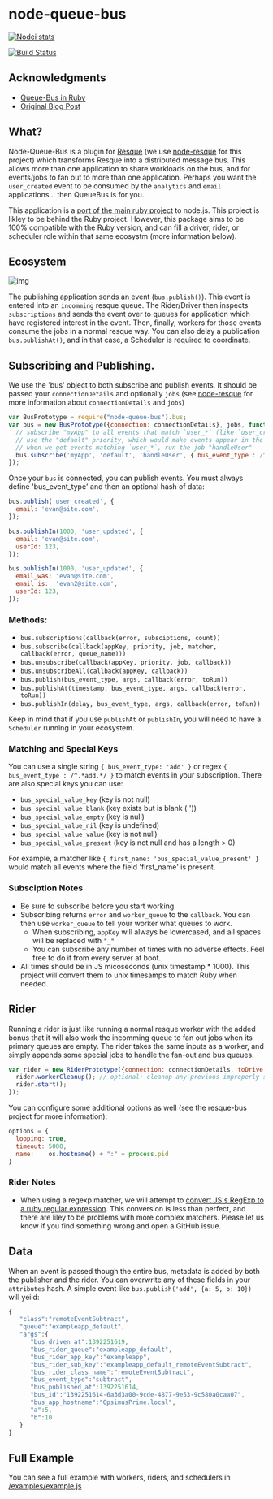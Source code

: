 # node-queue-bus

[![Nodei stats](https://nodei.co/npm/node-queuebus.png?downloads=true)](https://npmjs.org/package/node-queue-bus)

[![Build Status](https://travis-ci.org/taskrabbit/node-queuebus.png?branch=master)](https://travis-ci.org/queue-bus/node-queuebus)

## Acknowledgments
- [Queue-Bus in Ruby](https://github.com/queue-bus/queue-bus)
- [Original Blog Post](http://tech.taskrabbit.com/blog/2013/09/28/resque-bus/)

## What?

Node-Queue-Bus is a plugin for [Resque](https://github.com/resque/resque) (we use [node-resque](https://github.com/taskrabbit/node-resque) for this project) which transforms Resque into a distributed message bus.  This allows more than one application to share workloads on the bus, and for events/jobs to fan out to more than one application.  Perhaps you want the `user_created` event to be consumed by the `analytics` and `email` applications... then QueueBus is for you.

This application is a [port of the main ruby project](https://github.com/queue-bus/queue-bus) to node.js.  This project is likley to be behind the Ruby project.  However, this package aims to be 100% compatible with the Ruby version, and can fill a driver, rider, or scheduler role within that same ecosystm (more information below).

## Ecosystem

![img](https://raw.github.com/queue-bus/node-queue-bus/master/doc/data_flow.jpg)

The publishing application sends an event (`bus.publish()`).  This event is entered into an `incomming` resque queue.  The Rider/Driver then inspects `subscriptions` and sends the event over to queues for application which have registered interest in the event.  Then, finally, workers for those events consume the jobs in a normal resque way.  You can also delay a publication `bus.publishAt()`, and in that case, a Scheduler is required to coordinate.

## Subscribing and Publishing.

We use the 'bus' object to both subscribe and publish events.  It should be passed your `connectionDetails` and optionally `jobs` (see [node-resque](https://github.com/taskrabbit/node-resque) for more information about `connectionDetails` and `jobs`)

```javascript
var BusPrototype = require("node-queue-bus").bus;
var bus = new BusPrototype({connection: connectionDetails}, jobs, function(err){
  // subscribe "myApp" to all events that match `user_*` (like `user_created`, `user_updated`, etc)
  // use the "default" priority, which would make events appear in the "myapp_default" queue in resque
  // when we get events matching `user_*`, run the job "handleUser"
  bus.subscribe('myApp', 'default', 'handleUser', { bus_event_type : /^user_.*/ });
});
```

Once your `bus` is connected, you can publish events.  You must always define 'bus_event_type' and then an optional hash of data:

```javascript
bus.publish('user_created', {
  email: 'evan@site.com',
});

bus.publishIn(1000, 'user_updated', {
  email: 'evan@site.com',
  userId: 123,
});

bus.publishIn(1000, 'user_updated', {
  email_was: 'evan@site.com',
  email_is:  'evan2@site.com',
  userId: 123,
});
```
### Methods:

- `bus.subscriptions(callback(error, subsciptions, count))`
- `bus.subscribe(callback(appKey, priority, job, matcher, callback(error, queue_name)))`
- `bus.unsubscribe(callback(appKey, priority, job, callback))`
- `bus.unsubscribeAll(callback(appKey, callback))`
- `bus.publish(bus_event_type, args, callback(error, toRun))`
- `bus.publishAt(timestamp, bus_event_type, args, callback(error, toRun))`
- `bus.publishIn(delay, bus_event_type, args, callback(error, toRun))`

Keep in mind that if you use `publishAt` or `publishIn`, you will need to have a `Scheduler` running in your ecosystem.

### Matching and Special Keys

You can use a single string `{ bus_event_type: 'add' }` or regex `{ bus_event_type : /^.*add.*/ }` to match events in your subscription.  There are also special keys you can use:

- `bus_special_value_key`     (key is not null)
- `bus_special_value_blank`   (key exists but is blank (''))
- `bus_special_value_empty`   (key is null)
- `bus_special_value_nil`     (key is undefined)
- `bus_special_value_value`   (key is not null)
- `bus_special_value_present` (key is not null and has a length > 0)

For example, a matcher like `{ first_name: 'bus_special_value_present' }` would match all events where the field 'first_name' is present.

### Subsciption Notes

- Be sure to subscribe before you start working.
- Subscribing returns `error` and `worker_queue` to the `callback`.  You can then use `worker_queue` to tell your worker what queues to work.
  - When subscribing, `appKey` will always be lowercased, and all spaces will be replaced with `"_"`
  - You can subscribe any number of times with no adverse effects.  Feel free to do it from every server at boot.
- All times should be in JS micoseconds (unix timestamp * 1000).  This project will convert them to unix timesamps to match Ruby when needed.  

## Rider

Running a rider is just like running a normal resque worker with the added bonus that it will also work the incomming queue to fan out jobs when its primary queues are empty.  The rider takes the same inputs as a worker, and simply appends some special jobs to handle the fan-out and bus queues.

```javascript
var rider = new RiderPrototype({connection: connectionDetails, toDrive: true}, jobs, function(){
  rider.workerCleanup(); // optional: cleanup any previous improperly shutdown workers
  rider.start();
});
```
You can configure some additional options as well (see the resque-bus project for more information):

```javascript
options = {
  looping: true,
  timeout: 5000,
  name:    os.hostname() + ":" + process.pid
}
```

### Rider Notes

- When using a regexp matcher, we will attempt to [convert JS's RegExp to a ruby regular expression](https://github.com/queue-bus/node-bus/blob/master/lib/sections/utils.js#L28-L84).  This conversion is less than perfect, and there are liley to be problems with more complex matchers.  Please let us know if you find something wrong and open a GitHub issue.

## Data

When an event is passed though the entire bus, metadata is added by both the publisher and the rider. You can overwrite any of these fields in your `attributes` hash.  A simple event like `bus.publish('add', {a: 5, b: 10})` will yeild:

```javascript
{
   "class":"remoteEventSubtract",
   "queue":"exampleapp_default",
   "args":{
      "bus_driven_at":1392251619,
      "bus_rider_queue":"exampleapp_default",
      "bus_rider_app_key":"exampleapp",
      "bus_rider_sub_key":"exampleapp_default_remoteEventSubtract",
      "bus_rider_class_name":"remoteEventSubtract",
      "bus_event_type":"subtract",
      "bus_published_at":1392251614,
      "bus_id":"1392251614-6a3d3a00-9cde-4877-9e53-9c580a0caa07",
      "bus_app_hostname":"OpsimusPrime.local",
      "a":5,
      "b":10
   }
}
```

## Full Example

You can see a full example with workers, riders, and schedulers in [/examples/example.js](https://github.com/queue-bus/node-queue-bus/blob/examples/example.js)